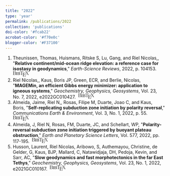 ```yaml
---
title: "2022"
type: 'year'
permalink: /publications/2022
collection: 'publications'
doi-color: '#fcab22'
acrobat-color: '#f70e0c'
blogger-color: '#F37100'
---
```

1. Theunissen, Thomas, Huismans, Ritske S, Lu, Gang, and Riel Nicolas,, "**Relative continent/mid-ocean ridge elevation: a reference case for isostasy in geodynamics**," *Earth-Science Reviews*, 2022, p. 104153. &nbsp;<a href='/publications/bibtex#theunissen2022relative' target='_blank' class='btn btn--mcwbibtex'><img src='../images/BibTeX_logo-16px-high.png'/></a>
1. Riel Nicolas,, Kaus, Boris JP, Green, ECR, and Berlie, Nicolas, "**MAGEMin, an efficient Gibbs energy minimizer: application to igneous systems**," *Geochemistry, Geophysics, Geosystems*, Vol. 23, No. 7, 2022, e2022GC010427. &nbsp;<a href='/publications/bibtex#riel2022magemin' target='_blank' class='btn btn--mcwbibtex'><img src='../images/BibTeX_logo-16px-high.png'/></a>
1. Almeida, Jaime, Riel N,, Rosas, Filipe M, Duarte, Joao C, and Kaus, Boris, "**Self-replicating subduction zone initiation by polarity reversal**," *Communications Earth & Environment*, Vol. 3, No. 1, 2022, p. 55. &nbsp;<a href='/publications/bibtex#almeida2022self' target='_blank' class='btn btn--mcwbibtex'><img src='../images/BibTeX_logo-16px-high.png'/></a>
1. Almeida, J, Riel N, Rosas, FM, Duarte, JC, and Schellart, WP, "**Polarity-reversal subduction zone initiation triggered by buoyant plateau obstruction**," *Earth and Planetary Science Letters*, Vol. 577, 2022, pp. 117-195. &nbsp;<a href='/publications/bibtex#almeida2022polarity' target='_blank' class='btn btn--mcwbibtex'><img src='../images/BibTeX_logo-16px-high.png'/></a>
1. Husson, Laurent, Riel Nicolas, Aribowo, S, Authemayou, Christine, de Gelder, G, Kaus, BJP, Mallard, C, Natawidjaja, DH, Pedoja, Kevin, and Sarr, AC, "**Slow geodynamics and fast morphotectonics in the far East Tethys**," *Geochemistry, Geophysics, Geosystems*, Vol. 23, No. 1, 2022, e2021GC010167. &nbsp;<a href='/publications/bibtex#husson2022slow' target='_blank' class='btn btn--mcwbibtex'><img src='../images/BibTeX_logo-16px-high.png'/></a>
